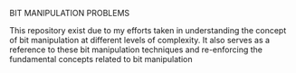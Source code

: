 BIT MANIPULATION PROBLEMS

This repository exist due to my efforts taken in understanding the concept of bit manipulation at different levels of complexity. It also serves as a reference to these bit manipulation techniques and re-enforcing the fundamental concepts related to bit manipulation